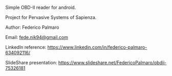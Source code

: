 Simple OBD-II reader for android.

Project for Pervasive Systems of Sapienza. 

Author: Federico Palmaro

Email: fede.nik94@gmail.com

LinkedIn reference: https://www.linkedin.com/in/federico-palmaro-634092116/

SlideShare presentation: https://www.slideshare.net/FedericoPalmaro/obdii-75326181
